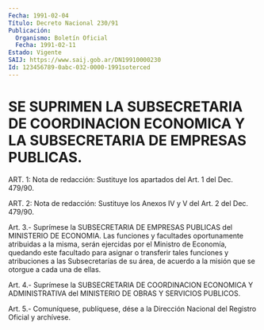 ```yaml
---
Fecha: 1991-02-04
Título: Decreto Nacional 230/91
Publicación:
  Organismo: Boletín Oficial
  Fecha: 1991-02-11
Estado: Vigente
SAIJ: https://www.saij.gob.ar/DN19910000230
Id: 123456789-0abc-032-0000-1991soterced
---
```

# SE SUPRIMEN LA SUBSECRETARIA DE COORDINACION ECONOMICA Y LA SUBSECRETARIA DE EMPRESAS PUBLICAS.

<a id="1"></a>
ART. 1: Nota de redacción: Sustituye los apartados del Art. 1 del Dec. 479/90.

<a id="2"></a>
ART. 2: Nota de redacción: Sustituye los Anexos IV y V del Art. 2 del Dec. 479/90.

<a id="3"></a>
Art.  3.-  Suprímese la SUBSECRETARIA DE EMPRESAS PUBLICAS del MINISTERIO DE ECONOMIA.  Las  funciones  y facultades oportunamente atribuidas  a  la  misma,  serán  ejercidas  por   el  Ministro  de Economía,  quedando este facultado para asignar o transferir  tales funciones y  atribuciones  a  las  Subsecretarías  de  su  área, de acuerdo a la misión que se otorgue a cada una de ellas.

<a id="4"></a>
Art. 4.- Suprímese la SUBSECRETARIA DE COORDINACION ECONOMICA Y ADMINISTRATIVA  del  MINISTERIO  DE  OBRAS  Y  SERVICIOS  PUBLICOS.

<a id="5"></a>
Art. 5.- Comuníquese, publíquese, dése a la Dirección Nacional del Registro Oficial y archívese.
